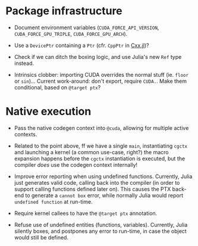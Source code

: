 # Package infrastructure

* Document environment variables (`CUDA_FORCE_API_VERSION`,
  `CUDA_FORCE_GPU_TRIPLE`, `CUDA_FORCE_GPU_ARCH`).

* Use a `DevicePtr` containing a `Ptr` (cfr. `CppPtr` in
  [Cxx.jl](https://github.com/Keno/Cxx.jl/blob/master/src/Cxx.jl))?

* Check if we can ditch the boxing logic, and use Julia's new `Ref` type
  instead.

* Intrinsics clobber: importing CUDA overrides the normal stuff (ie. `floor` or
  `sin`)... Current work-around: don't export, require `CUDA.`. Make them
  conditional, based on `@target ptx`?


# Native execution

* Pass the native codegen context into `@cuda`, allowing for multiple active
  contexts.

* Related to the point above, ff we have a single `main`, instantiating `cgctx`
  and launching a kernel (a common use-case, right?) the macro expansion happens
  before the `cgctx` instantiation is executed, but the compiler _does_ use the
  codegen context internally!

* Improve error reporting when using undefined functions. Currently, Julia just
  generates valid code, calling back into the compiler (in order to support
  calling functions defined later on). This causes the PTX back-end to generate
  a `cannot box` error, while normally Julia would report `undefined function`
  at run-time.

* Require kernel callees to have the `@target ptx` annotation.

* Refuse use of undefined entities (functions, variables). Currently, Julia
  silently boxes, and postpones any error to run-time, in case the object would
  still be defined.
